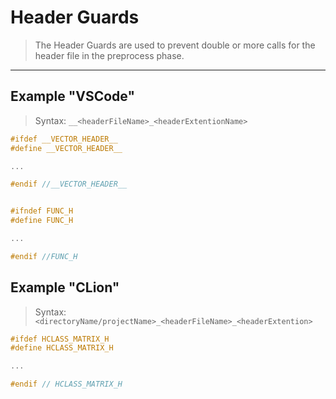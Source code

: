 # Header Guards
> The Header Guards are used to prevent double or more calls for the header file in the preprocess phase.

---
## Example "VSCode"
> Syntax: `__<headerFileName>_<headerExtentionName>`
```c++
#ifdef __VECTOR_HEADER__
#define __VECTOR_HEADER__

...

#endif //__VECTOR_HEADER__
```

```c++

#ifndef FUNC_H
#define FUNC_H

...

#endif //FUNC_H
```

## Example "CLion"
> Syntax: `<directoryName/projectName>_<headerFileName>_<headerExtention>`
```c++
#ifdef HCLASS_MATRIX_H
#define HCLASS_MATRIX_H

...

#endif // HCLASS_MATRIX_H
```

